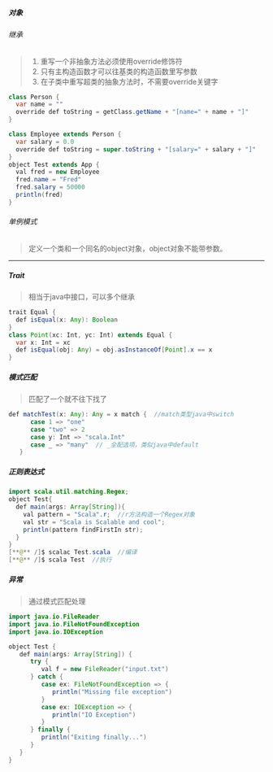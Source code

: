 ##### 对象

###### 继承

> 1. 重写一个非抽象方法必须使用override修饰符
> 2. 只有主构造函数才可以往基类的构造函数里写参数
> 3. 在子类中重写超类的抽象方法时，不需要override关键字

```java
class Person {
  var name = ""
  override def toString = getClass.getName + "[name=" + name + "]"
}

class Employee extends Person {
  var salary = 0.0
  override def toString = super.toString + "[salary=" + salary + "]"
}
object Test extends App {
  val fred = new Employee
  fred.name = "Fred"
  fred.salary = 50000
  println(fred)
}
```

###### 单例模式

> 定义一个类和一个同名的object对象，object对象不能带参数。

***

##### Trait

> 相当于java中接口，可以多个继承

```java
trait Equal {
  def isEqual(x: Any): Boolean
}
class Point(xc: Int, yc: Int) extends Equal {
  var x: Int = xc
  def isEqual(obj: Any) = obj.asInstanceOf[Point].x == x
}
```



##### 模式匹配

> 匹配了一个就不往下找了

```java
def matchTest(x: Any): Any = x match {  //match类型java中switch
      case 1 => "one"
      case "two" => 2
      case y: Int => "scala.Int"
      case _ => "many"  // _全配选项，类似java中default
   }
```

##### 正则表达式

```java
import scala.util.matching.Regex;
object Test{
  def main(args: Array[String]){
    val pattern = "Scala".r;  //r方法构造一个Regex对象
    val str = "Scala is Scalable and cool";
    println(pattern findFirstIn str);
  }
}
[**@** /]$ scalac Test.scala  //编译
[**@** /]$ scala Test  //执行
```

##### 异常

> 通过模式匹配处理

```java
import java.io.FileReader
import java.io.FileNotFoundException
import java.io.IOException

object Test {
   def main(args: Array[String]) {
      try {
         val f = new FileReader("input.txt")
      } catch {
         case ex: FileNotFoundException => {
            println("Missing file exception")
         }
         case ex: IOException => {
            println("IO Exception")
         }
      } finally {
         println("Exiting finally...")
      }
   }
}
```

